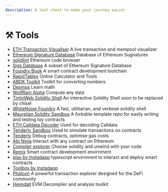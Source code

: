 ```yaml
---
description: A tool chest to make your journey easier
---
```


# ⚒ Tools

- [ETH Transaction Visualiser](https://txstreet.com/v/eth) A live transaction and mempool visualizer
- [Ethereum Signature Database](https://sig.eth.samczsun.com/) Database of Ethereum Sugnatures
- [solidlint](https://www.solidlint.com/) Ethereum code browser
- [Sigs Database](https://www.4byte.directory/) A subset of Ethereum Signature Database
- [Foundry Book](https://book.getfoundry.sh/) A smart contract development toolchain
- [RapidTables](https://www.rapidtables.com/) Online Calculator and Tools
- [ABDK Toolkit](https://toolkit.abdk.consulting/math#convert-number) Toolkit for converting numbers
- [Desmos](https://www.desmos.com/) Learn math
- [WolfRam Alpha](https://www.wolframalpha.com/) Compute any data
- [TintinWeb Solidity Shell](https://github.com/tintinweb/solidity-shell) An interactive Solidity Shell soon to be replaced by chisel
- [WhiteNoise Foundry](https://github.com/whitenois3/foundry/tree/feat/repl/chisel) A fast, utilitarian, and verbose solidity shell
- [Maurelian Solidity Sandbox](https://github.com/maurelian/solidity-sandbox) A forkable template repo for easily writing and testing toy contracts
- [ETH Calldata Decoder](https://apoorvlathey.com/eth-calldata-decoder/) Used for decoding Calldata
- [Tenderly Sandbox](https://sandbox.tenderly.co/) Used to simulate transactions on contracts
- [Tenderly](https://dashboard.tenderly.co/) Debug contracts, optimise gas costs
- [Abi Ninja](https://abi.ninja/) Interact with any contract on Ethereum
- [Compiler explorer](https://godbolt.org/) Choose solidity and unwind with your code
- [Remix](https://remix.ethereum.org/) Smart contract development envirnment
- [play by Instadapp](play.instadapp.io) typescript envirnment to interact and deploy smart contracts
- [Toolbox by Instadapp](https://toolbox.instadapp.io/)
- [Phalcon](https://phalcon.blocksec.com) A powerful transaction explorer designed for the DeFi community
- [Heimdall](https://github.com/Jon-Becker/heimdall-rs) EVM Decompiler and analysis toolkit

